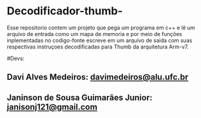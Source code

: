 # Decodificador-thumb-
Esse repositorio contem um projeto que pega um programa em c++ e lê um arquivo de entrada como um mapa de memoria e por meio de funções inplementadas no codigo-fonte escreve em um arquivo de saida com suas respectivas instruçoes decodificadas para Thumb da arquitetura Arm-v7.




#Devs:

## Davi Alves Medeiros: davimedeiros@alu.ufc.br

## Janinson de Sousa Guimarães Junior: janisonj121@gmail.com
